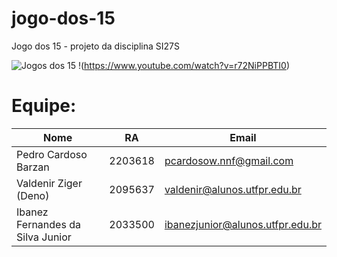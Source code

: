 # jogo-dos-15
Jogo dos 15 - projeto da disciplina SI27S

![Jogos dos 15](https://cdn.awsli.com.br/600x700/1371/1371841/produto/57103272/5a85b42d4f.jpg)
!(https://www.youtube.com/watch?v=r72NiPPBTI0)

# Equipe:
Nome | RA | Email
-----|----|-------
Pedro Cardoso Barzan | 2203618 | pcardosow.nnf@gmail.com
Valdenir Ziger (Deno) | 2095637 | valdenir@alunos.utfpr.edu.br
Ibanez Fernandes da Silva Junior | 2033500 | ibanezjunior@alunos.utfpr.edu.br
